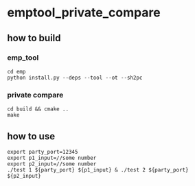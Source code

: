 # emptool_private_compare


## how to build 

### emp_tool
```
cd emp
python install.py --deps --tool --ot --sh2pc
```

### private compare
```
cd build && cmake ..
make
```

## how to use
```
export party_port=12345
export p1_input=//some number
export p2_input=//some number
./test 1 ${party_port} ${p1_input} & ./test 2 ${party_port} ${p2_input}
```
